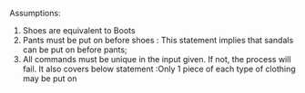 Assumptions:
1. Shoes are equivalent to Boots
2. Pants must be put on before shoes : This statement implies that sandals can be put on before pants;
3. All commands must be unique in the input given. If not, the process will fail. It also covers below statement
	:Only 1 piece of each type of clothing may be put on
